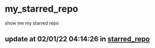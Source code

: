 # my_starred_repo
show me my starred repo

update at 02/01/22 04:14:26 in [starred_repo](./index.html)
---

